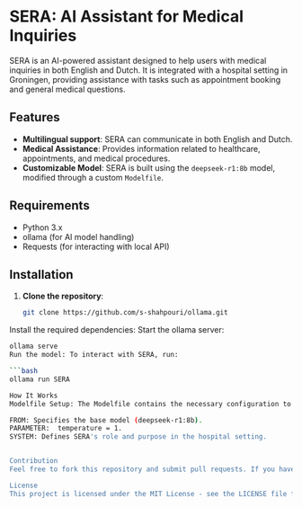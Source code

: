# SERA: AI Assistant for Medical Inquiries

SERA is an AI-powered assistant designed to help users with medical inquiries in both English and Dutch. It is integrated with a hospital setting in Groningen, providing assistance with tasks such as appointment booking and general medical questions.

## Features

- **Multilingual support**: SERA can communicate in both English and Dutch.
- **Medical Assistance**: Provides information related to healthcare, appointments, and medical procedures.
- **Customizable Model**: SERA is built using the `deepseek-r1:8b` model, modified through a custom `Modelfile`.

## Requirements

- Python 3.x
- ollama (for AI model handling)
- Requests (for interacting with local API)

## Installation

1. **Clone the repository**:
   ```bash
   git clone https://github.com/s-shahpouri/ollama.git
Install the required dependencies:
Start the ollama server:

   ```bash
   ollama serve
Run the model: To interact with SERA, run:

   ```bash
   ollama run SERA

How It Works
Modelfile Setup: The Modelfile contains the necessary configuration to create and customize the SERA model.

FROM: Specifies the base model (deepseek-r1:8b).
PARAMETER:  temperature = 1.
SYSTEM: Defines SERA's role and purpose in the hospital setting.


Contribution
Feel free to fork this repository and submit pull requests. If you have any suggestions or improvements, open an issue!

License
This project is licensed under the MIT License - see the LICENSE file for details.






